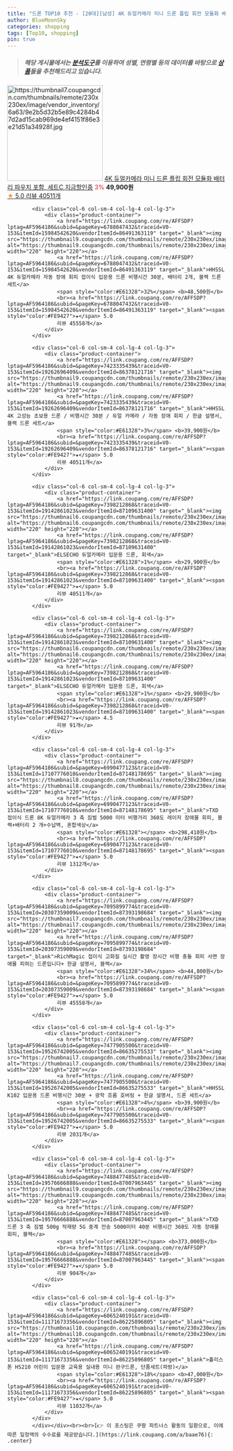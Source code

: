 ```yaml
---
title: "드론 TOP10 추천 - [20대][남성] 4K 듀얼카메라 미니 드론 플립 회전 모듈화 배터리 파우치 포함, 세트C,지금할인중"
author: BlueMoonSky
categories: shopping
tags: [Top10, shopping]
pin: true
---
```


> ##### 해당 게시물에서는 [**분석도구**](https://itemscout.io/)를 이용하여 **성별**, **연령별** 등의 데이터를 바탕으로 [**상품**](https://link.coupang.com/a/baae76)들을 추천해드리고 있습니다.
<div class="container"><div class="row">
            <div class="col-6 col-sm-4 col-lg-4 col-lg-3">
                <div class="product-container">
                    <a href="https://link.coupang.com/re/AFFSDP?lptag=AF5964186&subid=&pageKey=7325075623&traceid=V0-153&itemId=18795024551&vendorItemId=85925985669" target="_blank"><img src="https://thumbnail7.coupangcdn.com/thumbnails/remote/230x230ex/image/vendor_inventory/6a63/9e2b5d32b5e89c4284b47d2ad15cab969de4ef4151f86e3e21d51a34928f.jpg" alt="https://thumbnail7.coupangcdn.com/thumbnails/remote/230x230ex/image/vendor_inventory/6a63/9e2b5d32b5e89c4284b47d2ad15cab969de4ef4151f86e3e21d51a34928f.jpg" width="220" height="220"></a>
                    <a href="https://link.coupang.com/re/AFFSDP?lptag=AF5964186&subid=&pageKey=7325075623&traceid=V0-153&itemId=18795024551&vendorItemId=85925985669" target="_blank">4K 듀얼카메라 미니 드론 플립 회전 모듈화 배터리 파우치 포함, 세트C,지금할인중</a>
                    <span style="color:#E61328">3%</span> <b>49,900원</b>
                    <br><a href="https://link.coupang.com/re/AFFSDP?lptag=AF5964186&subid=&pageKey=7325075623&traceid=V0-153&itemId=18795024551&vendorItemId=85925985669" target="_blank"><span style="color:#FE9427">★</span> 5.0
                    리뷰 40511개</a>
                </div>
            </div>
            
            <div class="col-6 col-sm-4 col-lg-4 col-lg-3">
                <div class="product-container">
                    <a href="https://link.coupang.com/re/AFFSDP?lptag=AF5964186&subid=&pageKey=6788047432&traceid=V0-153&itemId=15984542620&vendorItemId=86491363119" target="_blank"><img src="https://thumbnail9.coupangcdn.com/thumbnails/remote/230x230ex/image/vendor_inventory/4cfa/a29a34017d2ac8df3aa400957b7d974e6ca3971f01a377151e360096e7a1.png" alt="https://thumbnail9.coupangcdn.com/thumbnails/remote/230x230ex/image/vendor_inventory/4cfa/a29a34017d2ac8df3aa400957b7d974e6ca3971f01a377151e360096e7a1.png" width="220" height="220"></a>
                    <a href="https://link.coupang.com/re/AFFSDP?lptag=AF5964186&subid=&pageKey=6788047432&traceid=V0-153&itemId=15984542620&vendorItemId=86491363119" target="_blank">HHSSL 4K 듀얼카메라 자동 장애 회피 접이식 입문용 드론 비행시간 30분, 배터리 2개, 블랙 드론 세트</a>
                    <span style="color:#E61328">32%</span> <b>48,500원</b>
                    <br><a href="https://link.coupang.com/re/AFFSDP?lptag=AF5964186&subid=&pageKey=6788047432&traceid=V0-153&itemId=15984542620&vendorItemId=86491363119" target="_blank"><span style="color:#FE9427">★</span> 5.0
                    리뷰 45558개</a>
                </div>
            </div>
            
            <div class="col-6 col-sm-4 col-lg-4 col-lg-3">
                <div class="product-container">
                    <a href="https://link.coupang.com/re/AFFSDP?lptag=AF5964186&subid=&pageKey=7423335439&traceid=V0-153&itemId=19262696409&vendorItemId=86378121716" target="_blank"><img src="https://thumbnail9.coupangcdn.com/thumbnails/remote/230x230ex/image/vendor_inventory/2d29/83a38cbe983d22b7ffb7ea24383387fc706ffa5e678cd0acb7822aeeae46.png" alt="https://thumbnail9.coupangcdn.com/thumbnails/remote/230x230ex/image/vendor_inventory/2d29/83a38cbe983d22b7ffb7ea24383387fc706ffa5e678cd0acb7822aeeae46.png" width="220" height="220"></a>
                    <a href="https://link.coupang.com/re/AFFSDP?lptag=AF5964186&subid=&pageKey=7423335439&traceid=V0-153&itemId=19262696409&vendorItemId=86378121716" target="_blank">HHSSL 4K 고성능 초보용 드론 / 비행시간 30분 / 듀얼 카메라 / 자동 장애 회피 / 한글 설명서, 블랙 드론 세트</a>
                    <span style="color:#E61328">3%</span> <b>39,900원</b>
                    <br><a href="https://link.coupang.com/re/AFFSDP?lptag=AF5964186&subid=&pageKey=7423335439&traceid=V0-153&itemId=19262696409&vendorItemId=86378121716" target="_blank"><span style="color:#FE9427">★</span> 5.0
                    리뷰 40511개</a>
                </div>
            </div>
            
            <div class="col-6 col-sm-4 col-lg-4 col-lg-3">
                <div class="product-container">
                    <a href="https://link.coupang.com/re/AFFSDP?lptag=AF5964186&subid=&pageKey=7398212868&traceid=V0-153&itemId=19142861023&vendorItemId=87109631400" target="_blank"><img src="https://thumbnail6.coupangcdn.com/thumbnails/remote/230x230ex/image/vendor_inventory/bb9d/360a11033b5fc9cc50a7797f74d62a37da213403f0015bc7f0a42de34e9e.jpg" alt="https://thumbnail6.coupangcdn.com/thumbnails/remote/230x230ex/image/vendor_inventory/bb9d/360a11033b5fc9cc50a7797f74d62a37da213403f0015bc7f0a42de34e9e.jpg" width="220" height="220"></a>
                    <a href="https://link.coupang.com/re/AFFSDP?lptag=AF5964186&subid=&pageKey=7398212868&traceid=V0-153&itemId=19142861023&vendorItemId=87109631400" target="_blank">ELSECHO 듀얼카메라 입문용 드론, 회색</a>
                    <span style="color:#E61328">1%</span> <b>29,900원</b>
                    <br><a href="https://link.coupang.com/re/AFFSDP?lptag=AF5964186&subid=&pageKey=7398212868&traceid=V0-153&itemId=19142861023&vendorItemId=87109631400" target="_blank"><span style="color:#FE9427">★</span> 5.0
                    리뷰 40511개</a>
                </div>
            </div>
            
            <div class="col-6 col-sm-4 col-lg-4 col-lg-3">
                <div class="product-container">
                    <a href="https://link.coupang.com/re/AFFSDP?lptag=AF5964186&subid=&pageKey=7398212868&traceid=V0-153&itemId=19142861023&vendorItemId=87109631400" target="_blank"><img src="https://thumbnail6.coupangcdn.com/thumbnails/remote/230x230ex/image/vendor_inventory/bb9d/360a11033b5fc9cc50a7797f74d62a37da213403f0015bc7f0a42de34e9e.jpg" alt="https://thumbnail6.coupangcdn.com/thumbnails/remote/230x230ex/image/vendor_inventory/bb9d/360a11033b5fc9cc50a7797f74d62a37da213403f0015bc7f0a42de34e9e.jpg" width="220" height="220"></a>
                    <a href="https://link.coupang.com/re/AFFSDP?lptag=AF5964186&subid=&pageKey=7398212868&traceid=V0-153&itemId=19142861023&vendorItemId=87109631400" target="_blank">ELSECHO 듀얼카메라 입문용 드론, 회색</a>
                    <span style="color:#E61328">1%</span> <b>29,900원</b>
                    <br><a href="https://link.coupang.com/re/AFFSDP?lptag=AF5964186&subid=&pageKey=7398212868&traceid=V0-153&itemId=19142861023&vendorItemId=87109631400" target="_blank"><span style="color:#FE9427">★</span> 4.5
                    리뷰 91개</a>
                </div>
            </div>
            
            <div class="col-6 col-sm-4 col-lg-4 col-lg-3">
                <div class="product-container">
                    <a href="https://link.coupang.com/re/AFFSDP?lptag=AF5964186&subid=&pageKey=6990477123&traceid=V0-153&itemId=17107776010&vendorItemId=87148178695" target="_blank"><img src="https://thumbnail8.coupangcdn.com/thumbnails/remote/230x230ex/image/vendor_inventory/2a53/3effbf022c7abd293254ec36aa6afc9d96412f41c4636ad837e5bff64b74.jpg" alt="https://thumbnail8.coupangcdn.com/thumbnails/remote/230x230ex/image/vendor_inventory/2a53/3effbf022c7abd293254ec36aa6afc9d96412f41c4636ad837e5bff64b74.jpg" width="220" height="220"></a>
                    <a href="https://link.coupang.com/re/AFFSDP?lptag=AF5964186&subid=&pageKey=6990477123&traceid=V0-153&itemId=17107776010&vendorItemId=87148178695" target="_blank">TXD 접이식 드론 8K 듀얼카메라 3 축 짐벌 5000 미터 비행거리 360도 레이저 장애물 회피, 블랙+배터리 2 개+수납백, 혼합색상</a>
                    <span style="color:#E61328"></span> <b>298,410원</b>
                    <br><a href="https://link.coupang.com/re/AFFSDP?lptag=AF5964186&subid=&pageKey=6990477123&traceid=V0-153&itemId=17107776010&vendorItemId=87148178695" target="_blank"><span style="color:#FE9427">★</span> 5.0
                    리뷰 1312개</a>
                </div>
            </div>
            
            <div class="col-6 col-sm-4 col-lg-4 col-lg-3">
                <div class="product-container">
                    <a href="https://link.coupang.com/re/AFFSDP?lptag=AF5964186&subid=&pageKey=7095899774&traceid=V0-153&itemId=20307359009&vendorItemId=87393198684" target="_blank"><img src="https://thumbnail7.coupangcdn.com/thumbnails/remote/230x230ex/image/vendor_inventory/ddbd/71b5d2b1dfcabfa7afa3b21cf42492d1b243e49cb08aef21f1485a906a00.jpg" alt="https://thumbnail7.coupangcdn.com/thumbnails/remote/230x230ex/image/vendor_inventory/ddbd/71b5d2b1dfcabfa7afa3b21cf42492d1b243e49cb08aef21f1485a906a00.jpg" width="220" height="220"></a>
                    <a href="https://link.coupang.com/re/AFFSDP?lptag=AF5964186&subid=&pageKey=7095899774&traceid=V0-153&itemId=20307359009&vendorItemId=87393198684" target="_blank">RichMagic 접이식 고화질 실시간 촬영 장시간 비행 충돌 회피 사면 장애물 피하는 드론입니다+ 한글 설명서, 블랙</a>
                    <span style="color:#E61328">34%</span> <b>44,800원</b>
                    <br><a href="https://link.coupang.com/re/AFFSDP?lptag=AF5964186&subid=&pageKey=7095899774&traceid=V0-153&itemId=20307359009&vendorItemId=87393198684" target="_blank"><span style="color:#FE9427">★</span> 5.0
                    리뷰 45558개</a>
                </div>
            </div>
            
            <div class="col-6 col-sm-4 col-lg-4 col-lg-3">
                <div class="product-container">
                    <a href="https://link.coupang.com/re/AFFSDP?lptag=AF5964186&subid=&pageKey=7477905500&traceid=V0-153&itemId=19526742005&vendorItemId=86635275533" target="_blank"><img src="https://thumbnail7.coupangcdn.com/thumbnails/remote/230x230ex/image/vendor_inventory/ad4b/b01282ea8492756362ae6c314eb6b46e0c4a86d509abae4f96becb040294.jpg" alt="https://thumbnail7.coupangcdn.com/thumbnails/remote/230x230ex/image/vendor_inventory/ad4b/b01282ea8492756362ae6c314eb6b46e0c4a86d509abae4f96becb040294.jpg" width="220" height="220"></a>
                    <a href="https://link.coupang.com/re/AFFSDP?lptag=AF5964186&subid=&pageKey=7477905500&traceid=V0-153&itemId=19526742005&vendorItemId=86635275533" target="_blank">HHSSL K102 입문용 드론 비행시간 30분 + 광학 흐름 호버링 + 한글 설명서, 드론 세트</a>
                    <span style="color:#E61328">4%</span> <b>39,900원</b>
                    <br><a href="https://link.coupang.com/re/AFFSDP?lptag=AF5964186&subid=&pageKey=7477905500&traceid=V0-153&itemId=19526742005&vendorItemId=86635275533" target="_blank"><span style="color:#FE9427">★</span> 5.0
                    리뷰 2031개</a>
                </div>
            </div>
            
            <div class="col-6 col-sm-4 col-lg-4 col-lg-3">
                <div class="product-container">
                    <a href="https://link.coupang.com/re/AFFSDP?lptag=AF5964186&subid=&pageKey=7488477485&traceid=V0-153&itemId=19576666888&vendorItemId=87007963445" target="_blank"><img src="https://thumbnail9.coupangcdn.com/thumbnails/remote/230x230ex/image/vendor_inventory/f51b/4442a3e66a0037639af1e47b3ff87cfb9aae7b6be349ac2d7aaff8371e6f.jpg" alt="https://thumbnail9.coupangcdn.com/thumbnails/remote/230x230ex/image/vendor_inventory/f51b/4442a3e66a0037639af1e47b3ff87cfb9aae7b6be349ac2d7aaff8371e6f.jpg" width="220" height="220"></a>
                    <a href="https://link.coupang.com/re/AFFSDP?lptag=AF5964186&subid=&pageKey=7488477485&traceid=V0-153&itemId=19576666888&vendorItemId=87007963445" target="_blank">TXD 드론 3 축 짐벌 500g 적재량 5G 중계 전송 5000미터 40분 비행시간 360도 자동 장애물 회피, 블랙</a>
                    <span style="color:#E61328"></span> <b>373,000원</b>
                    <br><a href="https://link.coupang.com/re/AFFSDP?lptag=AF5964186&subid=&pageKey=7488477485&traceid=V0-153&itemId=19576666888&vendorItemId=87007963445" target="_blank"><span style="color:#FE9427">★</span> 5.0
                    리뷰 904개</a>
                </div>
            </div>
            
            <div class="col-6 col-sm-4 col-lg-4 col-lg-3">
                <div class="product-container">
                    <a href="https://link.coupang.com/re/AFFSDP?lptag=AF5964186&subid=&pageKey=6065240191&traceid=V0-153&itemId=11171673356&vendorItemId=86225896805" target="_blank"><img src="https://thumbnail10.coupangcdn.com/thumbnails/remote/230x230ex/image/vendor_inventory/7334/c97197d32ef19d456a0799fa848d6b8e92c3778185e67e28aa73182a8a6e.jpg" alt="https://thumbnail10.coupangcdn.com/thumbnails/remote/230x230ex/image/vendor_inventory/7334/c97197d32ef19d456a0799fa848d6b8e92c3778185e67e28aa73182a8a6e.jpg" width="220" height="220"></a>
                    <a href="https://link.coupang.com/re/AFFSDP?lptag=AF5964186&subid=&pageKey=6065240191&traceid=V0-153&itemId=11171673356&vendorItemId=86225896805" target="_blank">홀리스톤 HS210 어린이 입문용 교육용 실내용 미니 완구드론, 단품세트(파랑)</a>
                    <span style="color:#E61328">18%</span> <b>47,000원</b>
                    <br><a href="https://link.coupang.com/re/AFFSDP?lptag=AF5964186&subid=&pageKey=6065240191&traceid=V0-153&itemId=11171673356&vendorItemId=86225896805" target="_blank"><span style="color:#FE9427">★</span> 5.0
                    리뷰 11032개</a>
                </div>
            </div>
            </div></div><br><br>[👉 이 포스팅은 쿠팡 파트너스 활동의 일환으로, 이에 따른 일정액의 수수료를 제공받습니다.](https://link.coupang.com/a/baae76){: .center}